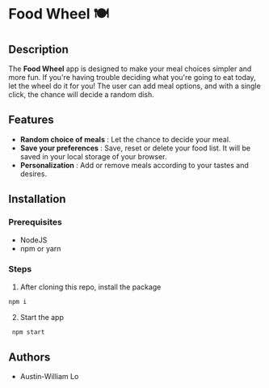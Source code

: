 # Food Wheel 🍽️

## Description
The **Food Wheel** app is designed to make your meal choices simpler and more fun. If you're having trouble deciding what you're going to eat today, let the wheel do it for you! The user can add meal options, and with a single click, the chance will decide a random dish.

## Features

- **Random choice of meals** : Let the chance to decide your meal.
- **Save your preferences** : Save, reset or delete your food list. It will be saved in your local storage of your browser.
- **Personalization** : Add or remove meals according to your tastes and desires.

## Installation

### Prerequisites

- NodeJS
- npm or yarn

### Steps

1. After cloning this repo, install the package
  ```bash
  npm i
  ```
2. Start the app
 ```bash
  npm start
 ```

## Authors

- Austin-William Lo
